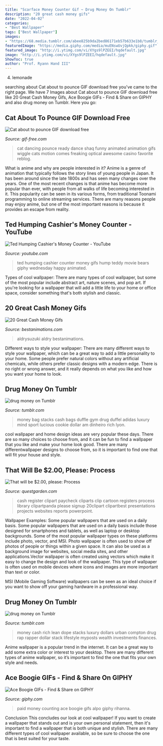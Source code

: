 ```yaml
---
title: "Scarface Money Counter Gif ~ Drug Money On Tumblr"
description: "20 great cash money gifs"
date: "2022-04-02"
categories:
- "Best Wallpaper"
tags: ["Best Wallpaper"]
images:
- "https://68.media.tumblr.com/abee825b9da2bed86171eb57b633e1b8/tumblr_ms8ll4ozjC1r3xhpio1_500.jpg"
featuredImage: "https://media.giphy.com/media/muENswUvjQpkk/giphy.gif"
featured_image: "http://i.ytimg.com/vi/XYgs9lPZEEI/hqdefault.jpg"
image: "http://i.ytimg.com/vi/XYgs9lPZEEI/hqdefault.jpg"
ShowToc: true
author: "Prof. Ryann Hand III"
---
```



4. lemonade 

	

		
searching about Cat about to pounce GIF download free you've came to the right page. We have 7 Images about Cat about to pounce GIF download free like 20 Great Cash Money Gifs, Ace Boogie GIFs - Find &amp; Share on GIPHY and also drug money on Tumblr. Here you go:
		
    
## Cat About To Pounce GIF Download Free

<img loading=lazy src="https://gif-free.com/uploads/posts/2017-04/1491807253_cat-about-to-pounce.gif" onerror="this.onerror=null;this.src='https://tse2.mm.bing.net/th?id=OIP.yh5RwdHVpe8W_3VsDK5TLgAAAA&amp;pid=15.1';" alt="Cat about to pounce GIF download free">

_Source: gif-free.com_

>cat dancing pounce ready dance shaq funny animated animation gifs wiggle cats motion comes freaking optical awesome casino favorite reblog. 

	

What is anime and why are people interested in it?
Anime is a genre of animation that typically follows the story lines of young people in Japan. It has been around since the late 1800s and has seen many changes over the years. One of the most recent changes is that anime has become more popular than ever, with people from all walks of life becoming interested in it. This popularity can be seen in its various forms, from traditional Toonami programming to online streaming services. There are many reasons people may enjoy anime, but one of the most important reasons is because it provides an escape from reality.

    
## Ted Humping Cashier&#039;s Money Counter - YouTube

<img loading=lazy src="http://i.ytimg.com/vi/XYgs9lPZEEI/hqdefault.jpg" onerror="this.onerror=null;this.src='https://tse3.mm.bing.net/th?id=OIP.4ksUWGyWfOpbuKKmmuEWyQHaFj&amp;pid=15.1';" alt="Ted Humping Cashier&#039;s Money Counter - YouTube">

_Source: youtube.com_

>ted humping cashier counter money gifs hump teddy movie bears giphy wednesday happy animated. 

	

Types of cool wallpaper:
There are many types of cool wallpaper, but some of the most popular include abstract art, nature scenes, and pop art. If you're looking for a wallpaper that will add a little life to your home or office space, consider something that's both stylish and classic.

    
## 20 Great Cash Money Gifs

<img loading=lazy src="http://bestanimations.com/media/cash/1749597872cash-money-animated-gif-6.gif" onerror="this.onerror=null;this.src='https://tse3.mm.bing.net/th?id=OIP.enPoB5U4Dxjs2HAEB1A4cwHaEK&amp;pid=15.1';" alt="20 Great Cash Money Gifs">

_Source: bestanimations.com_

>aldrysuzuki aldry bestanimations. 

	

Different ways to style your wallpaper:
There are many different ways to style your wallpaper, which can be a great way to add a little personality to your home. Some people prefer natural colors without any artificial chemicals, while others prefer classic designs with a modern edge. There is no right or wrong answer, and it really depends on what you like and how you want your home to look.

    
## Drug Money On Tumblr

<img loading=lazy src="https://66.media.tumblr.com/d0568b8dd3e24a2f0826beaa3958b46c/tumblr_msemvhCBcy1r3xhpio1_500.jpg" onerror="this.onerror=null;this.src='https://tse4.mm.bing.net/th?id=OIP.qjQ5c0cTZzP7iqrBs50K2gHaLH&amp;pid=15.1';" alt="drug money on Tumblr">

_Source: tumblr.com_

>money bag stacks cash bags duffle gym drug duffel adidas luxury mind sport lucious cookie dollar am dinheiro rich lyon. 

	

cool wallpaper and home design ideas are very popular these days. There are so many choices to choose from, and it can be fun to find a wallpaper that you like and make your home look good. There are many differentwallpaper designs to choose from, so it is important to find one that will fit your house and style.

    
## That Will Be $2.00, Please: Process

<img loading=lazy src="http://questgarden.com/120/25/9/110228121515/images/cash_register_1.png" onerror="this.onerror=null;this.src='https://tse1.mm.bing.net/th?id=OIP.waIvOE_UT7b0Lb3SHb0mnAHaGI&amp;pid=15.1';" alt="That will be $2.00, please: Process">

_Source: questgarden.com_

>cash register clipart paycheck cliparts clip cartoon registers process library clipartpanda please signup 20clipart clipartbest presentations projects websites reports powerpoint. 

	

Wallpaper Examples: Some popular wallpapers that are used on a daily basis.
Some popular wallpapers that are used on a daily basis include those designed for smartphones and tablets, as well as laptop or desktop backgrounds. Some of the most popular wallpaper types on these platforms include photo, vector, and MSI. 
Photo wallpaper is often used to show off photos of people or things within a given space. It can also be used as a background image for websites, social media sites, and other applications.Vector wallpaper is often created using vectors which make it easy to change the design and look of the wallpaper. This type of wallpaper is often used on mobile devices where icons and images are more important than text or color. 

MSI (Mobile Gaming Software) wallpapers can be seen as an ideal choice if you want to show off your gaming hardware in a professional way.

    
## Drug Money On Tumblr

<img loading=lazy src="https://68.media.tumblr.com/abee825b9da2bed86171eb57b633e1b8/tumblr_ms8ll4ozjC1r3xhpio1_500.jpg" onerror="this.onerror=null;this.src='https://tse2.mm.bing.net/th?id=OIP.h91uD2kHnVFvapyAyw3_VwHaKi&amp;pid=15.1';" alt="drug money on Tumblr">

_Source: tumblr.com_

>money cash rich lean dope stacks luxury dollars urban compton drug rap rapper dollar stack lifestyle myposts wealth investments finances. 

	

Anime wallpaper is a popular trend in the internet. It can be a great way to add some extra color or interest to your desktop. There are many different types of anime wallpaper, so it’s important to find the one that fits your own style and needs.

    
## Ace Boogie GIFs - Find &amp; Share On GIPHY

<img loading=lazy src="https://media.giphy.com/media/muENswUvjQpkk/giphy.gif" onerror="this.onerror=null;this.src='https://tse3.mm.bing.net/th?id=OIP.jdJzcEFApSWePEyG_90bRAHaEv&amp;pid=15.1';" alt="Ace Boogie GIFs - Find &amp; Share on GIPHY">

_Source: giphy.com_

>paid money counting ace boogie gifs alpo giphy rihanna. 

	

Conclusion
This concludes our look at cool wallpaper! If you want to create a wallpaper that stands out and is your own personal statement, then it's important to find a wallpaper that is both unique and stylish. There are many different types of cool wallpaper available, so be sure to choose the one that is best suited for your taste.


